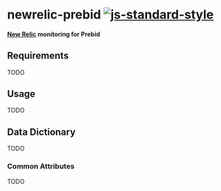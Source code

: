 # newrelic-prebid [![js-standard-style](https://img.shields.io/badge/code%20style-standard-brightgreen.svg)](http://standardjs.com)
#### [New Relic](http://newrelic.com) monitoring for Prebid

## Requirements
TODO

## Usage
TODO

## Data Dictionary
TODO

### Common Attributes
TODO
